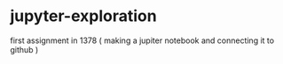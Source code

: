 # jupyter-exploration
first assignment in 1378 ( making a jupiter notebook and connecting it to github )
